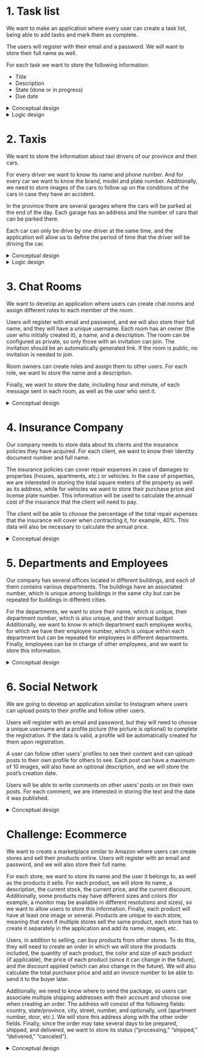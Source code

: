 # 1. Task list

We want to make an application where every user can create a task list, being able to add tasks and mark them as complete.

The users will register with their email and a password. We will want to store their full name as well.

For each task we want to store the following information:
- Title
- Description
- State (done or in progress)
- Due date

<details>
<summary>Conceptual design</summary>

<img style="width: 100%;" src="./diagrams/conceptual/1_task_lists.png">

</details>

<details>
<summary>Logic design</summary>

<img style="width: 100%;" src="./diagrams/logic/1_task_lists.png">

</details>

# 2. Taxis

We want to store the information about taxi drivers of our province and their cars.

For every driver we want to know its name and phone number. And for every car we want to know the brand, model and plate number. Additionally,
we need to store images of the cars to follow up on the conditions of the cars in case they have an accident.

In the province there are several garages where the cars will be parked at the end of the day. Each garage has an address and the number
of cars that can be parked there.

Each car can only be drive by one driver at the same time, and the application will allow us to define the period of time that the driver
will be driving the car.

<details>
<summary>Conceptual design</summary>

<img style="width: 100%;" src="./diagrams/conceptual/2_taxis.png">

</details>

<details>
<summary>Logic design</summary>

<img style="width: 100%;" src="./diagrams/logic/2_taxis.png">

</details>

# 3. Chat Rooms

We want to develop an application where users can create chat rooms and assign different roles to each member of the room. 

Users will register with email and password, and we will also store their full name, and they will have a unique username. Each room has an 
owner (the user who initially created it), a name, and a description. The room can be configured as private, so only those with an 
invitation can join. The invitation should be an automatically generated link. If the room is public, no invitation is needed to join.

Room owners can create roles and assign them to other users. For each role, we want to store the name and a description.

Finally, we want to store the date, including hour and minute, of each message sent in each room, as well as the user who sent it.

<details>
<summary>Conceptual design</summary>

<img style="width: 100%;" src="./diagrams/conceptual/3_chat_rooms.png">

</details>

# 4. Insurance Company

Our company needs to store data about its clients and the insurance policies they have acquired. For each client, we want to know their 
identity document number and full name.

The insurance policies can cover repair expenses in case of damages to properties (houses, apartments, etc.) or vehicles. In the case of 
properties, we are interested in storing the total square meters of the property as well as its address, while for vehicles we want to 
store their purchase price and license plate number. This information will be used to calculate the annual cost of the insurance that the 
client will need to pay.

The client will be able to choose the percentage of the total repair expenses that the insurance will cover when contracting it, for 
example, 40%. This data will also be necessary to calculate the annual price.

<details>
<summary>Conceptual design</summary>

<img style="width: 100%;" src="./diagrams/conceptual/4_insurance_company.png">

</details>

# 5. Departments and Employees

Our company has several offices located in different buildings, and each of them contains various departments. The buildings have an 
associated number, which is unique among buildings in the same city but can be repeated for buildings in different cities.

For the departments, we want to store their name, which is unique, their department number, which is also unique, and their annual budget. 
Additionally, we want to know in which department each employee works, for which we have their employee number, which is unique within each 
department but can be repeated for employees in different departments. Finally, employees can be in charge of other employees, and we want 
to store this information.

<details>
<summary>Conceptual design</summary>

<img style="width: 100%;" src="./diagrams/conceptual/5_departments_and_employees.png">

</details>

# 6. Social Network

We are going to develop an application similar to Instagram where users can upload posts to their profile and follow other users.

Users will register with an email and password, but they will need to choose a unique username and a profile picture (the picture is 
optional) to complete the registration. If the data is valid, a profile will be automatically created for them upon registration.

A user can follow other users’ profiles to see their content and can upload posts to their own profile for others to see. Each post can 
have a maximum of 10 images, will also have an optional description, and we will store the post’s creation date.

Users will be able to write comments on other users’ posts or on their own posts. For each comment, we are interested in storing the text 
and the date it was published.

<details>
<summary>Conceptual design</summary>

<img style="width: 100%;" src="./diagrams/conceptual/6_social_network.png">

</details>

# Challenge: Ecommerce

We want to create a marketplace similar to Amazon where users can create stores and sell their products online. Users will register with an 
email and password, and we will also store their full name.

For each store, we want to store its name and the user it belongs to, as well as the products it sells. For each product, we will store its
name, a description, the current stock, the current price, and the current discount. Additionally, some products may have different sizes 
and colors (for example, a monitor may be available in different resolutions and sizes), so we want to allow users to store this information. 
Finally, each product will have at least one image or several. Products are unique to each store, meaning that even if multiple stores sell 
the same product, each store has to create it separately in the application and add its name, images, etc.

Users, in addition to selling, can buy products from other stores. To do this, they will need to create an order in which we will store the 
products included, the quantity of each product, the color and size of each product (if applicable), the price of each product (since it 
can change in the future), and the discount applied (which can also change in the future). We will also calculate the total purchase price 
and add an invoice number to be able to send it to the buyer later.

Additionally, we need to know where to send the package, so users can associate multiple shipping addresses with their account and choose 
one when creating an order. The address will consist of the following fields: country, state/province, city, street, number, and optionally,
unit (apartment number, door, etc.). We will store this address along with the other order fields. Finally, since the order may take several
days to be prepared, shipped, and delivered, we want to store its status (“processing,” “shipped,” “delivered,” “canceled”).

<details>
<summary>Conceptual design</summary>

<img style="width: 100%;" src="./diagrams/conceptual/challenge_ecommerce.png">

</details>